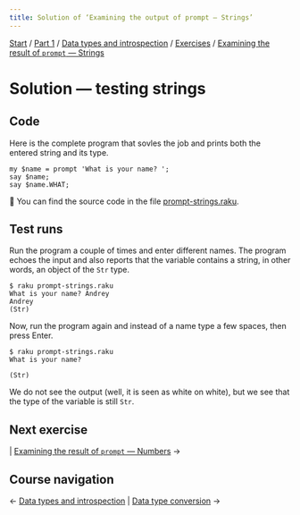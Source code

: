 ```yaml
---
title: Solution of ‘Examining the output of prompt — Strings’
---
```


[Start](/raku-course/) / [Part 1](/raku-course/part1) / [Data types and introspection](/raku-course/what) / [Exercises](../..) / [Examining the result of `prompt` — Strings](..)

# Solution — testing strings

## Code

Here is the complete program that sovles the job and prints both the entered string and its type.

    my $name = prompt 'What is your name? ';
    say $name;
    say $name.WHAT;

🦋 You can find the source code in the file [prompt-strings.raku](https://github.com/ash/raku-course/blob/master/what/exercises/prompt-strings/solution/prompt-strings.raku).

## Test runs

Run the program a couple of times and enter different names. The program echoes the input and also reports that the variable contains a string, in other words, an object of the `Str` type.

    $ raku prompt-strings.raku
    What is your name? Andrey
    Andrey
    (Str)

Now, run the program again and instead of a name type a few spaces, then press Enter.

    $ raku prompt-strings.raku
    What is your name?    
    
    (Str)

We do not see the output (well, it is seen as white on white), but we see that the type of the variable is still `Str`.


## Next exercise

| [Examining the result of `prompt` — Numbers](../../prompt-numbers) →

## Course navigation

← [Data types and introspection](/raku-course/what) | [Data type conversion](/raku-course/coercion) →
